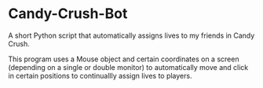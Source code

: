 # Candy-Crush-Bot

A short Python script that automatically assigns lives to my friends in Candy Crush.

This program uses a Mouse object and certain coordinates on a screen (depending on a single or double monitor) to automatically move and click in certain positions to continuallly assign lives to players.

